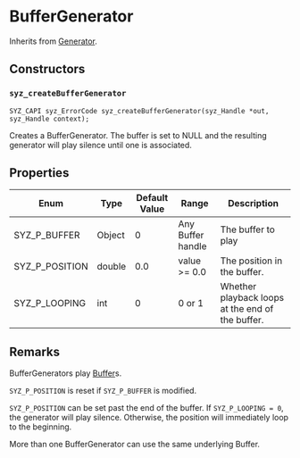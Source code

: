 # BufferGenerator

Inherits from [Generator](./generator.md).

## Constructors

### `syz_createBufferGenerator`

```
SYZ_CAPI syz_ErrorCode syz_createBufferGenerator(syz_Handle *out, syz_Handle context);
```

Creates a BufferGenerator. The buffer is set to NULL and the resulting generator will play silence until one is associated.

## Properties

Enum | Type | Default Value | Range | Description
--- | --- | --- | --- | ---
SYZ_P_BUFFER | Object | 0 | Any Buffer handle | The buffer to play
SYZ_P_POSITION | double | 0.0 | value >= 0.0 | The position in the buffer.
SYZ_P_LOOPING | int | 0 | 0 or 1 | Whether playback loops at the end of the buffer.

## Remarks

BufferGenerators play [Buffer](./buffer.md)s.

`SYZ_P_POSITION` is reset if `SYZ_P_BUFFER` is modified.

`SYZ_P_POSITION` can be set past the end of the buffer.  If `SYZ_P_LOOPING = 0`, the generator will play silence.  Otherwise, the position will immediately loop to the beginning.

More than one BufferGenerator can use the same underlying Buffer.
